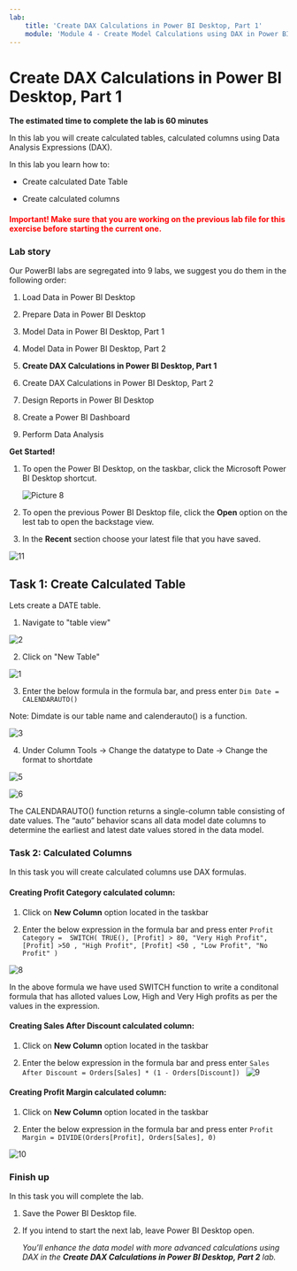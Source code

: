 ```yaml
---
lab:
    title: 'Create DAX Calculations in Power BI Desktop, Part 1'
    module: 'Module 4 - Create Model Calculations using DAX in Power BI'
---
```



# **Create DAX Calculations in Power BI Desktop, Part 1**

**The estimated time to complete the lab is 60 minutes**

In this lab you will create calculated tables, calculated columns using Data Analysis Expressions (DAX).

In this lab you learn how to:

- Create calculated Date Table

- Create calculated columns

<h4><span style="color:red;">Important! Make sure that you are working on the previous lab file for this exercise before starting the current one.</span></h4>


### **Lab story**

Our PowerBI labs are segregated into 9 labs, we suggest you do them in the following order:

1. Load Data in Power BI Desktop

2. Prepare Data in Power BI Desktop

3. Model Data in Power BI Desktop, Part 1

4. Model Data in Power BI Desktop, Part 2

5. **Create DAX Calculations in Power BI Desktop, Part 1**

6. Create DAX Calculations in Power BI Desktop, Part 2

7. Design Reports in Power BI Desktop

8. Create a Power BI Dashboard
   
9. Perform Data Analysis 


**Get Started!**

1. To open the Power BI Desktop, on the taskbar, click the Microsoft Power BI Desktop shortcut.

 	![Picture 8](Linked_image_Files/04-configure-data-model-in-power-bi-desktop-advanced_image1.png)


2. To open the previous Power BI Desktop file, click the **Open** option on the lest tab to open the backstage view.


3. In the **Recent** section choose your latest file that you have saved.
   
![11](https://github.com/Neha-Chiluka/power-bi-next-level/blob/master/Images/open%20a%20saved%20file.jpg?raw=true "11")



## **Task 1: Create Calculated Table**

Lets create a DATE table.

1. Navigate to "table view"

![2](https://github.com/Neha-Chiluka/power-bi-next-level/blob/master/Images/table%20view.jpg?raw=true "2")

2. Click on "New Table"

![1](https://github.com/Neha-Chiluka/power-bi-next-level/blob/master/Images/new%20table.jpg?raw=true "1")

3. Enter the below formula in the formula bar, and press enter
`Dim Date = CALENDARAUTO()`

Note: Dimdate is our table name and calenderauto() is a function.

![3](https://github.com/Neha-Chiluka/power-bi-next-level/blob/master/Images/dimdate.jpg?raw=true "3")

4. Under Column Tools -> Change the datatype to Date -> Change the format to shortdate


![5](https://github.com/Neha-Chiluka/power-bi-next-level/blob/master/Images/datetype.jpg?raw=true "5")

![6](https://github.com/Neha-Chiluka/power-bi-next-level/blob/master/Images/formatdate.jpg?raw=true "6")


The CALENDARAUTO() function returns a single-column table consisting of date values. The “auto” behavior scans all data model date columns to determine the earliest and latest date values stored in the data model. 


### **Task 2: Calculated Columns**

In this task you will create calculated columns use DAX formulas.

#### Creating **Profit Category** calculated column:

1. Click on **New Column** option located in the taskbar

2. Enter the below expression in the formula bar and press enter
`Profit Category = 
SWITCH(
    TRUE(),
    [Profit] > 80, "Very High Profit",
    [Profit] >50 , "High Profit",
    [Profit] <50 , "Low Profit",
    "No Profit"
)`

![8](https://github.com/Neha-Chiluka/power-bi-next-level/blob/master/Images/profitcategory.jpg?raw=true "11")

In the above formula we have used SWITCH function to write a conditonal formula that has alloted values Low, High and Very High profits as per the values in the expression.

#### Creating **Sales After Discount** calculated column:

1. Click on **New Column** option located in the taskbar

2. Enter the below expression in the formula bar and press enter
`Sales After Discount = Orders[Sales] * (1 - Orders[Discount])
`
![9](https://github.com/Neha-Chiluka/power-bi-next-level/blob/master/Images/salesafterdiscount.jpg?raw=true "9")

#### Creating **Profit Margin** calculated column:


1. Click on **New Column** option located in the taskbar

2. Enter the below expression in the formula bar and press enter
`Profit Margin = DIVIDE(Orders[Profit], Orders[Sales], 0)`

![10](https://github.com/Neha-Chiluka/power-bi-next-level/blob/master/Images/profitmargin.jpg?raw=true "10")


### **Finish up**

In this task you will complete the lab.

1. Save the Power BI Desktop file.

2. If you intend to start the next lab, leave Power BI Desktop open.

	*You’ll enhance the data model with more advanced calculations using DAX in the **Create DAX Calculations in Power BI Desktop, Part 2** lab.*
